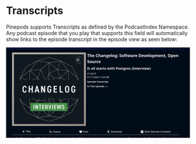 # Transcripts

Pinepods supports Transcripts as defined by the PodcastIndex Namespace. Any podcast episode that you play that supports this field will automatically show links to the episode transcript in the episode view as seen below:

![Chapters Button](../../static/img/transcript.png)